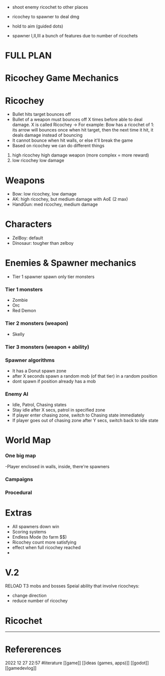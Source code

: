 - shoot enemy ricochet to other places
- ricochey to spawner to deal dmg 
- hold to aim (guided dots)

- spawner I,II,III
a bunch of features due to number of ricochets 


# FULL PLAN 
# Ricochey Game Mechanics 

# Ricochey 
- Bullet hits target bounces off
- Bullet of a weapon must bounces off X times before able to deal damage. X is called Ricochey 
-> For example: Bow has a ricochet of 1: its arrow will bounces once when hit target, then the next time it hit, it deals damage instead of bouncing
- It cannot bounce when hit walls, or else it'll break the game
- Based on ricochey we can do different things
1. high ricochey high damage weapon (more complex = more reward) 
2. low ricochey low damage 

# Weapons 
- Bow: low ricochey, low damage
- AK: high ricochey, but medium damage with AoE (2 max) 
- HandGun: med ricochey, medium damage 
# Characters
- ZelBoy: default
- Dinosaur: tougher than zelboy

# Enemies & Spawner mechanics 
- Tier 1 spawner spawn only tier monsters 
 
### Tier 1 monsters
- Zombie
- Orc
- Red Demon 
### Tier 2 monsters (weapon)
- Skelly 
### Tier 3 monsters (weapon + ability) 

### Spawner algorithms 
- It has a Donut spawn zone 
- after X seconds spawn a random mob (of that tier) in a random position
- dont spawn if position already has a mob 

### Enemy AI
- Idle, Patrol, Chasing states 
- Stay idle after X secs, patrol in specified zone
- If player enter chasing zone, switch to Chasing state immediately
- If player goes out of chasing zone after Y secs, switch back to idle state

# World Map 

### One big map 
-Player enclosed in walls, inside, there're spawners


### Campaigns 

### Procedural

# Extras
- All spawners down win
- Scoring systems
- Endless Mode (to farm $$)
- Ricochey count more satisfying 
- effect when full ricochey reached
- 


# V.2 
RELOAD
T3 mobs and bosses
 Speial ability that involve ricocheys: 
 - change direction 
 - reduce number of ricochey











# Ricochet
--- 
# Refererences 




2022 12 27 22:57
#literature  [[game]]  [[ideas (games, apps)]] [[godot]] [[gamedevlog]]

